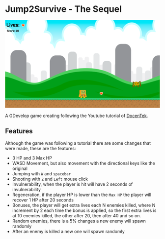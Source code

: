 # Jump2Survive - The Sequel

![Image](https://github.com/Neo-Ciber94/GDevelop-Jump2Survive/blob/main/images/game.png)

A GDevelop game creating following the Youtube tutorial of [DocenTek](https://www.youtube.com/watch?v=YjWIfsCkXz0&list=PL3iamrHNJqUeOhQi9vSfJEbCLUcv1PpD9&index=1&ab_channel=DocenTEK).

## Features
Although the game was following a tutorial there are some changes that were made, these are the features:
- 3 HP and 3 Max HP
-  WASD Movement, but also movement with the directional keys like the original
-  Jumping with `W` and `spacebar`
-  Shooting with `Z` and `Left` mouse click
-  Invulnerability, when the player is hit will have 2 seconds of invulnerability
-  Regeneration, if the player HP is lower than the `Max HP` the player will recover 1 HP after 20 seconds
-  Bonuses, the player will get extra lives each N enemies killed, where N increment by 2 each time the bonus is applied, so the first extra lives is at 10 enemies killed, the other after 20, then after 40 and so on.
-  Random enemies, there is a 5% changes a new enemy will spawn randomly
-  After an enemy is killed a new one will spawn randomly
